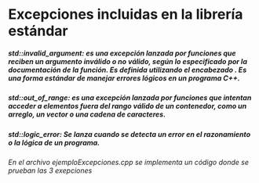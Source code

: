 #  Excepciones incluidas en la librería estándar

##### std::invalid_argument: es una excepción lanzada por funciones que reciben un argumento inválido o no válido, según lo especificado por la documentación de la función. Es definida utilizando el encabezado <stdexcept>. Es una forma estándar de manejar errores lógicos en un programa C++.

##### std::out_of_range: es una excepción lanzada por funciones que intentan acceder a elementos fuera del rango válido de un contenedor, como un arreglo, un vector o una cadena de caracteres.

##### std::logic_error: Se lanza cuando se detecta un error en el razonamiento o la lógica de un programa.

###### En el archivo ejemploExcepciones.cpp se implementa un código donde se prueban las 3 exepciones 
